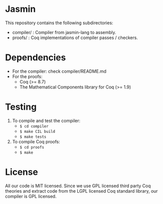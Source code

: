 # Jasmin

This repository contains the following subdirectories:

- compiler/ : Compiler from jasmin-lang to assembly.
- proofs/ : Coq implementations of compiler passes / checkers.

# Dependencies

- For the compiler: check compiler/README.md
- For the proofs:
  + Coq (>= 8.7)
  + The Mathematical Components library for Coq (>= 1.9)

# Testing

1. To compile and test the compiler:
   - `$ cd compiler`
   - `$ make CIL build`
   - `$ make tests`
2. To compile Coq proofs:
   - `$ cd proofs`
   - `$ make`

# License

All our code is MIT licensed. Since we use GPL licensed third party Coq
theories and extract code from the LGPL licensed Coq standard library,
our compiler is GPL licensed.
